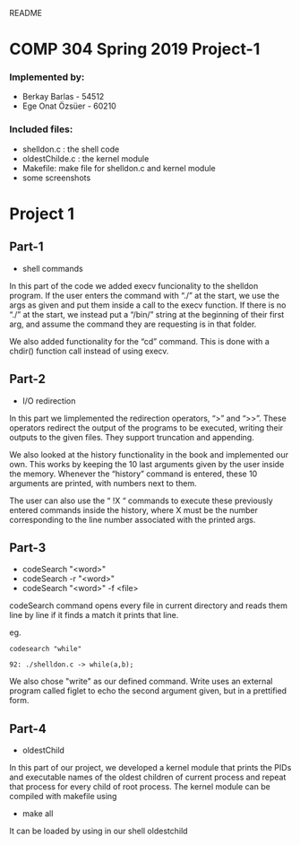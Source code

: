 README

# COMP 304 Spring 2019 Project-1
### Implemented by:
- Berkay Barlas - 54512
- Ege Onat Özsüer - 60210

### Included files:
* shelldon.c : the shell code
* oldestChilde.c : the kernel module
* Makefile: make file for shelldon.c and kernel module
* some screenshots

# Project 1 

## Part-1
- shell commands

In this part of the code we added execv funcionality to the shelldon program. If the user enters the command with “./” at the start, we use the args as given and put them inside a call to the execv function. If there is no “./” at the start, we instead put a “/bin/” string at the beginning of their first arg, and assume the command they are requesting is in that folder.

We also added functionality for the “cd” command. This is done with a chdir() function call instead of using execv.

## Part-2
- I/O redirection

In this part we limplemented the redirection operators, “>” and “>>”. These operators redirect the output of the programs to be executed, writing their outputs to the given files. They support truncation and appending.

We also looked at the history functionality in the book and implemented our own. This works by keeping the 10 last arguments given by the user inside the memory. Whenever the “history” command is entered, these 10 arguments are printed, with numbers next to them.

The user can also use the “ !X “ commands to execute these previously entered commands inside the history, where X must be the number corresponding to the line number associated with the printed args.

## Part-3
- codeSearch "\<word\>"
- codeSearch -r "\<word\>" 
- codeSearch "\<word\>" -f \<file\>

codeSearch command opens every file in current directory and reads them line by line if it finds a match it prints that line. 

eg.
```
codesearch "while"

92: ./shelldon.c -> while(a,b);
```

We also chose "write" as our defined command. Write uses an external program called figlet to echo the second argument given, but in a prettified form.

## Part-4
- oldestChild

In this part of our project, we developed a kernel module that prints the PIDs and executable names of the oldest children of current
process and repeat that process for every child of root process.
The kernel module can be compiled with makefile using
- make all

It can be loaded by using in our shell
oldestchild <PID Number>

